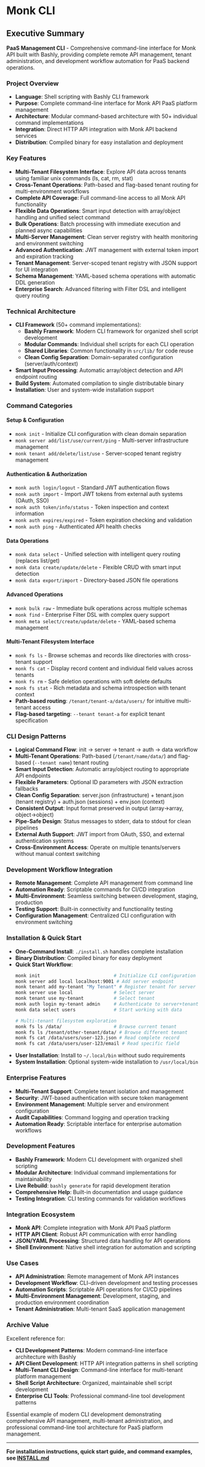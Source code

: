 # Monk CLI

## Executive Summary

**PaaS Management CLI** - Comprehensive command-line interface for Monk API built with Bashly, providing complete remote API management, tenant administration, and development workflow automation for PaaS backend operations.

### Project Overview
- **Language**: Shell scripting with Bashly CLI framework
- **Purpose**: Complete command-line interface for Monk API PaaS platform management
- **Architecture**: Modular command-based architecture with 50+ individual command implementations
- **Integration**: Direct HTTP API integration with Monk API backend services
- **Distribution**: Compiled binary for easy installation and deployment

### Key Features
- **Multi-Tenant Filesystem Interface**: Explore API data across tenants using familiar unix commands (ls, cat, rm, stat)
- **Cross-Tenant Operations**: Path-based and flag-based tenant routing for multi-environment workflows
- **Complete API Coverage**: Full command-line access to all Monk API functionality
- **Flexible Data Operations**: Smart input detection with array/object handling and unified select command
- **Bulk Operations**: Batch processing with immediate execution and planned async capabilities
- **Multi-Server Management**: Clean server registry with health monitoring and environment switching
- **Advanced Authentication**: JWT management with external token import and expiration tracking
- **Tenant Management**: Server-scoped tenant registry with JSON support for UI integration  
- **Schema Management**: YAML-based schema operations with automatic DDL generation
- **Enterprise Search**: Advanced filtering with Filter DSL and intelligent query routing

### Technical Architecture
- **CLI Framework** (50+ command implementations):
  - **Bashly Framework**: Modern CLI framework for organized shell script development
  - **Modular Commands**: Individual shell scripts for each CLI operation
  - **Shared Libraries**: Common functionality in `src/lib/` for code reuse
  - **Clean Config Separation**: Domain-separated configuration (server/auth/context)
- **Smart Input Processing**: Automatic array/object detection and API endpoint routing
- **Build System**: Automated compilation to single distributable binary
- **Installation**: User and system-wide installation support

### Command Categories

#### **Setup & Configuration**
- `monk init` - Initialize CLI configuration with clean domain separation
- `monk server add/list/use/current/ping` - Multi-server infrastructure management
- `monk tenant add/delete/list/use` - Server-scoped tenant registry management

#### **Authentication & Authorization**  
- `monk auth login/logout` - Standard JWT authentication flows
- `monk auth import` - Import JWT tokens from external auth systems (OAuth, SSO)
- `monk auth token/info/status` - Token inspection and context information
- `monk auth expires/expired` - Token expiration checking and validation
- `monk auth ping` - Authenticated API health checks

#### **Data Operations**
- `monk data select` - Unified selection with intelligent query routing (replaces list/get)
- `monk data create/update/delete` - Flexible CRUD with smart input detection
- `monk data export/import` - Directory-based JSON file operations

#### **Advanced Operations**
- `monk bulk raw` - Immediate bulk operations across multiple schemas  
- `monk find` - Enterprise Filter DSL with complex query support
- `monk meta select/create/update/delete` - YAML-based schema management

#### **Multi-Tenant Filesystem Interface**
- `monk fs ls` - Browse schemas and records like directories with cross-tenant support
- `monk fs cat` - Display record content and individual field values across tenants
- `monk fs rm` - Safe deletion operations with soft delete defaults
- `monk fs stat` - Rich metadata and schema introspection with tenant context
- **Path-based routing**: `/tenant/tenant-a/data/users/` for intuitive multi-tenant access
- **Flag-based targeting**: `--tenant tenant-a` for explicit tenant specification


### CLI Design Patterns
- **Logical Command Flow**: init → server → tenant → auth → data workflow
- **Multi-Tenant Operations**: Path-based (`/tenant/name/data/`) and flag-based (`--tenant name`) tenant routing
- **Smart Input Detection**: Automatic array/object routing to appropriate API endpoints
- **Flexible Parameters**: Optional ID parameters with JSON extraction fallbacks
- **Clean Config Separation**: server.json (infrastructure) + tenant.json (tenant registry) + auth.json (sessions) + env.json (context)
- **Consistent Output**: Input format preserved in output (array→array, object→object)
- **Pipe-Safe Design**: Status messages to stderr, data to stdout for clean pipelines
- **External Auth Support**: JWT import from OAuth, SSO, and external authentication systems
- **Cross-Environment Access**: Operate on multiple tenants/servers without manual context switching

### Development Workflow Integration
- **Remote Management**: Complete API management from command line
- **Automation Ready**: Scriptable commands for CI/CD integration
- **Multi-Environment**: Seamless switching between development, staging, production
- **Testing Support**: Built-in connectivity and functionality testing
- **Configuration Management**: Centralized CLI configuration with environment switching

### Installation & Quick Start
- **One-Command Install**: `./install.sh` handles complete installation
- **Binary Distribution**: Compiled binary for easy deployment
- **Quick Start Workflow**:
  ```bash
  monk init                           # Initialize CLI configuration
  monk server add local localhost:9001 # Add server endpoint  
  monk tenant add my-tenant "My Tenant" # Register tenant for server
  monk server use local               # Select server
  monk tenant use my-tenant           # Select tenant
  monk auth login my-tenant admin     # Authenticate to server+tenant
  monk data select users              # Start working with data
  
  # Multi-tenant filesystem exploration
  monk fs ls /data/                   # Browse current tenant
  monk fs ls /tenant/other-tenant/data/ # Browse different tenant
  monk fs cat /data/users/user-123.json # Read complete record
  monk fs cat /data/users/user-123/email # Read specific field
  ```
- **User Installation**: Install to `~/.local/bin` without sudo requirements
- **System Installation**: Optional system-wide installation to `/usr/local/bin`

### Enterprise Features
- **Multi-Tenant Support**: Complete tenant isolation and management
- **Security**: JWT-based authentication with secure token management
- **Environment Management**: Multiple server and environment configuration
- **Audit Capabilities**: Command logging and operation tracking
- **Automation Ready**: Scriptable interface for enterprise automation workflows

### Development Features
- **Bashly Framework**: Modern CLI development with organized shell scripting
- **Modular Architecture**: Individual command implementations for maintainability
- **Live Rebuild**: `bashly generate` for rapid development iteration
- **Comprehensive Help**: Built-in documentation and usage guidance
- **Testing Integration**: CLI testing commands for validation workflows

### Integration Ecosystem
- **Monk API**: Complete integration with Monk API PaaS platform
- **HTTP API Client**: Robust API communication with error handling
- **JSON/YAML Processing**: Structured data handling for API operations
- **Shell Environment**: Native shell integration for automation and scripting

### Use Cases
- **API Administration**: Remote management of Monk API instances
- **Development Workflow**: CLI-driven development and testing processes
- **Automation Scripts**: Scriptable API operations for CI/CD pipelines
- **Multi-Environment Management**: Development, staging, and production environment coordination
- **Tenant Administration**: Multi-tenant SaaS application management

### Archive Value
Excellent reference for:
- **CLI Development Patterns**: Modern command-line interface architecture with Bashly
- **API Client Development**: HTTP API integration patterns in shell scripting
- **Multi-Tenant CLI Design**: Command-line interface for multi-tenant platform management
- **Shell Script Architecture**: Organized, maintainable shell script development
- **Enterprise CLI Tools**: Professional command-line tool development patterns

Essential example of modern CLI development demonstrating comprehensive API management, multi-tenant administration, and professional command-line tool architecture for PaaS platform management.

---

**For installation instructions, quick start guide, and command examples, see [INSTALL.md](INSTALL.md)**